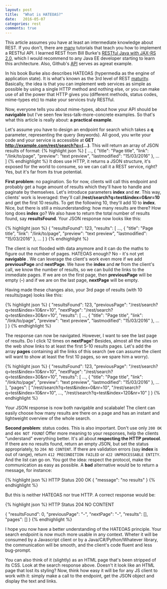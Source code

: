 ```yaml
---
layout: post
title:  "What is HATEOAS?"
date:   2016-05-07
categories: rest
comments: true
---
```


This article assumes you have at least an intermediate knowledge about REST. If you don't, there are [many](https://www.google.ro/webhp?sourceid=chrome-instant&ion=1&espv=2&ie=UTF-8#q=rest%20tutorial) tutorials that teach you how to implement a RESTful API. I learned REST from Bill Burke's [RESTful Java with JAX-RS 2.0](http://cdn.oreillystatic.com/oreilly/booksamplers/9781449361341_sampler.pdf), which I would recommend to any Java EE developer starting to learn this architecture. Also, Github's [API](https://api.github.com/) serves as agreat example.

In his book Burke also describes HATEOAS (hypermedia as the engine of application state). It is what's known as the 3rd level of REST [maturity](http://martinfowler.com/articles/richardsonMaturityModel.html). Basically, the idea is that you can implement web services as simple as possible by using a single HTTP method and nothing else, or you can make use of all the power that HTTP gives you (different methods, status codes, mime-types etc) to make your services truly RESTful. 

Now, everyone tells you about mime-types, about how your API should be **navigable** but I've seen few less-talk-more-concrete examples. So that's what this article is really about: **a practical example**.

Let's assume you have to design an endpoint for search which takes a **q** parameter, representing the query (keywords). All good, you write your code and your service is accessible at **GET http://example.com/rest/search?q=(...)**. This will return an array of JSON results of format: 
{% highlight json %}
[
...,
{
    "title": "Page title",
    "link": "/link/to/page",
    "preview": "text preview",
    "lastmodified": "15/03/2016"
},
...
]
{% endhighlight %}
It does use HTTP, it returns a JSON structure, it's exposed for the world to consume, so we can call it a REST service, right? Yes, but it's far from its true potential. 

**First problem**: no pagination. So for now, clients will call this endpoint and probably get a huge amount of results which they'll have to handle and paginate by themselves. Let's introduce parameters **index** and **nr**. This way, clients' work is leveraged: they'll call **/rest/search?q=test&index=0&nr=10** and get the first 10 results. To get the following 10, they'll add 10 to **index**. Nice, but there is still a misunderstanding: how many results are there? How long does **index** go? We also have to return the total number of results found, say **resultsFound**.
Your JSON response now looks like this:

{% highlight json %}
{
    "resultsFound": 123,
    "results": [
                 ...,
                 {
                     "title": "Page title",
                     "link": "/link/to/page",
                     "preview": "text preview",
                     "lastmodified": "15/03/2016"
                  },
                  ...
                ]
}
{% endhighlight %}

The client is not flooded with data anymore and it can do the maths to figure out the number of pages. HATEOAS enough? No - it's not yet **navigable** . 
We can leverage the client's work even more if we add **previousPage** and **nextPage**. We have the **index** and **nr** from the client's call, we know the number of results, so we can build the links to the immediate pages. If we are on the first page, then **previousPage** will be empty (**-**) and if we are on the last page, **nextPage** will be empty. 

Having made these changes also, your 3rd page of results (with 10 results/page) looks like this: 

{% highlight json %}
{
    "resultsFound": 123,
    "previousPage": "/rest/search?q=test&index=10&nr=10",
    "nextPage": "/rest/search?q=test&index=30&nr=10",
    "results": [
                 ...,
                 {
                     "title": "Page title",
                     "link": "/link/to/page",
                     "preview": "text preview",
                     "lastmodified": "15/03/2016"
                  },
                  ...
                ]
}
{% endhighlight %}

The response can now be navigated. However, I want to see the last page of results. Do I click 12 times on **nextPage**? Besides, almost all the sites on the web show links to at least the first 5-10 results pages. Let's add the array **pages** containing all the links of this search (we can assume the client will want to show at least the first 10 pages, so we spare him a worry).

{% highlight json %}
{
    "resultsFound": 123,
    "previousPage": "/rest/search?q=test&index=10&nr=10",
    "nextPage": "/rest/search?q=test&index=30&nr=10",
    "results": [
                 ...,
                 {
                     "title": "Page title",
                     "link": "/link/to/page",
                     "preview": "text preview",
                     "lastmodified": "15/03/2016"
                  },
                  ...
                ],
    "pages": [
                 "/rest/search?q=test&index=0&nr=10",
                 "/rest/search?q=test&index=10&nr=10",
                 ...,
                 "/rest/search?q=test&index=120&nr=10"
             ]
}
{% endhighlight %}

Your JSON response is now both navigable and scalabale! The client can easily choose how many results are there on a page and has an instant and lightweight overview of the whole search.

**Second problem**: status codes. This is also important. Don't use only ``200 OK`` and ``404 NOT FOUND``! Offer more meaning to your responses, help the clients "understand" everything better. It's all about **respecting the HTTP protocol**. If there are no results found, return an empty JSON, but set the status appropriately, to ``204 NO CONTENT``. If there are validation errors (say **index** is out of range), return ``412 PRECONDITION FAILED`` or ``422 UNPROCESSABLE ENTITY``. And the list can go on. You got the idea: respect the protocol, make the communication as easy as possible. A **bad** alternative would be to return a message, for instance:

{% highlight json %}
HTTP Status 200 OK
{
    "message": "no results"
}
{% endhighlight %}

But this is neither HATEOAS nor true HTTP. A correct response would be:

{% highlight json %}
HTTP Status 204 NO CONTENT

{
    "resultsFound": 0,
    "previousPage": "-",
    "nextPage": "-",
    "results": [],
    "pages": []
}
{% endhighlight %}

I hope you now have a better understanding of the HATEOAS principle. Your search endpoint is now much more usable in any context. Wheter it will be consumed by a Javascript client or by a Java/C#/Python/Whatever library, the communication will be smooth, and the client's code fluent and less bug-prompt. 

You can also think of it (slightly) as an HTML page that's been stripped of its CSS. Look at the search response above. Doesn't it look like an HTML page that lost its styling? Now, think how easy it will be for any JS client to work with it: simply make a call to the endpoint, get the JSON object and display the text and links. 

